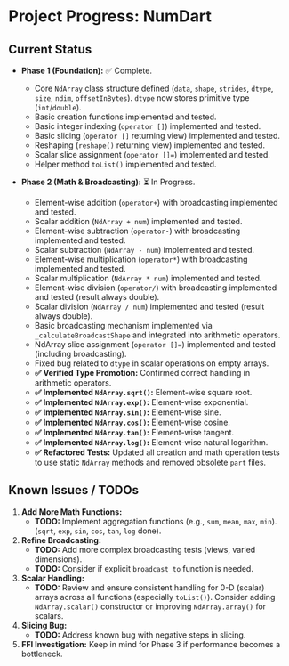 <!-- Version: 1.3 | Last Updated: 2025-04-05 | Updated By: Cline -->

# Project Progress: NumDart

## Current Status

- **Phase 1 (Foundation):** ✅ Complete.
  - Core `NdArray` class structure defined (`data`, `shape`, `strides`, `dtype`,
    `size`, `ndim`, `offsetInBytes`). `dtype` now stores primitive type
    (`int`/`double`).
  - Basic creation functions implemented and tested.
  - Basic integer indexing (`operator []`) implemented and tested.
  - Basic slicing (`operator []` returning view) implemented and tested.
  - Reshaping (`reshape()` returning view) implemented and tested.
  - Scalar slice assignment (`operator []=`) implemented and tested.
  - Helper method `toList()` implemented and tested.

- **Phase 2 (Math & Broadcasting):** ⏳ In Progress.
  - Element-wise addition (`operator+`) with broadcasting implemented and
    tested.
  - Scalar addition (`NdArray + num`) implemented and tested.
  - Element-wise subtraction (`operator-`) with broadcasting implemented and
    tested.
  - Scalar subtraction (`NdArray - num`) implemented and tested.
  - Element-wise multiplication (`operator*`) with broadcasting implemented and
    tested.
  - Scalar multiplication (`NdArray * num`) implemented and tested.
  - Element-wise division (`operator/`) with broadcasting implemented and tested
    (result always double).
  - Scalar division (`NdArray / num`) implemented and tested (result always
    double).
  - Basic broadcasting mechanism implemented via `_calculateBroadcastShape` and
    integrated into arithmetic operators.
  - NdArray slice assignment (`operator []=`) implemented and tested (including
    broadcasting).
  - Fixed bug related to `dtype` in scalar operations on empty arrays.
  - **✅ Verified Type Promotion:** Confirmed correct handling in arithmetic
    operators.
  - **✅ Implemented `NdArray.sqrt()`:** Element-wise square root.
  - **✅ Implemented `NdArray.exp()`:** Element-wise exponential.
  - **✅ Implemented `NdArray.sin()`:** Element-wise sine.
  - **✅ Implemented `NdArray.cos()`:** Element-wise cosine.
  - **✅ Implemented `NdArray.tan()`:** Element-wise tangent.
  - **✅ Implemented `NdArray.log()`:** Element-wise natural logarithm.
  - **✅ Refactored Tests:** Updated all creation and math operation tests to
    use static `NdArray` methods and removed obsolete `part` files.

## Known Issues / TODOs

1. **Add More Math Functions:**
   - **TODO:** Implement aggregation functions (e.g., `sum`, `mean`, `max`,
     `min`). (`sqrt`, `exp`, `sin`, `cos`, `tan`, `log` done).
2. **Refine Broadcasting:**
   - **TODO:** Add more complex broadcasting tests (views, varied dimensions).
   - **TODO:** Consider if explicit `broadcast_to` function is needed.
3. **Scalar Handling:**
   - **TODO:** Review and ensure consistent handling for 0-D (scalar) arrays
     across all functions (especially `toList()`). Consider adding
     `NdArray.scalar()` constructor or improving `NdArray.array()` for scalars.
4. **Slicing Bug:**
   - **TODO:** Address known bug with negative steps in slicing.
5. **FFI Investigation:** Keep in mind for Phase 3 if performance becomes a
   bottleneck.
